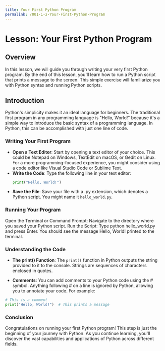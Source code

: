 ```yaml
---
title: Your First Python Program
permalink: /001-1-2-Your-First-Python-Program
---
```


# Lesson: Your First Python Program

## Overview
In this lesson, we will guide you through writing your very first Python program. By the end of this lesson, you'll learn how to run a Python script that prints a message to the screen. This simple exercise will familiarize you with Python syntax and running Python scripts.

## Introduction

Python's simplicity makes it an ideal language for beginners. The traditional first program in any programming language is "Hello, World!" because it's a simple way to introduce the basic syntax of a programming language. In Python, this can be accomplished with just one line of code.

### Writing Your First Program

- **Open a Text Editor**: Start by opening a text editor of your choice. This could be Notepad on Windows, TextEdit on macOS, or Gedit on Linux. For a more programming-focused experience, you might consider using a code editor like Visual Studio Code or Sublime Text.
- **Write the Code**: Type the following line in your text editor:
  ```python
  print("Hello, World!")

- **Save the File**: Save your file with a .py extension, which denotes a Python script. You might name it `hello_world.py`.

### Running Your Program

Open the Terminal or Command Prompt: Navigate to the directory where you saved your Python script.
Run the Script: Type python hello_world.py and press Enter. You should see the message Hello, World! printed to the terminal.

### Understanding the Code

- **The print() Function**: The `print()` function in Python outputs the string provided to it to the console. Strings are sequences of characters enclosed in quotes.

- **Comments**: You can add comments to your Python code using the # symbol. Anything following # on a line is ignored by Python, allowing you to annotate your code. For example:

```python
# This is a comment
print("Hello, World!")  # This prints a message
```

### Conclusion

Congratulations on running your first Python program! This step is just the beginning of your journey with Python. As you continue learning, you'll discover the vast capabilities and applications of Python across different fields.
